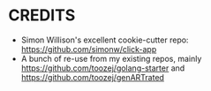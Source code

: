 # CREDITS

- Simon Willison's excellent cookie-cutter repo: https://github.com/simonw/click-app
- A bunch of re-use from my existing repos, mainly https://github.com/toozej/golang-starter and https://github.com/toozej/genARTrated
